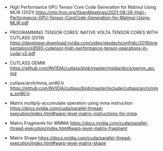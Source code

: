 * High Performance GPU Tensor Core Code Generation for Matmul Using MLIR (2021)
  https://mlir.llvm.org/OpenMeetings/2021-08-26-High-Performance-GPU-Tensor-CoreCode-Generation-for-Matmul-Using-MLIR.pdf

* PROGRAMMING TENSOR CORES: NATIVE VOLTA TENSOR CORES WITH CUTLASS (2019)
  https://developer.download.nvidia.com/video/gputechconf/gtc/2019/presentation/s9593-cutensor-high-performance-tensor-operations-in-cuda-v2.pdf

* CUTLASS GEMM
  https://github.com/NVIDIA/cutlass/blob/master/media/docs/gemm_api.md

* cutlass/arch/mma_sm80.h
  https://github.com/NVIDIA/cutlass/blob/master/include/cutlass/arch/mma_sm80.h

* Matrix multiply-accumulate operation using mma instruction
  https://docs.nvidia.com/cuda/parallel-thread-execution/index.html#warp-level-matrix-instructions-for-mma

* Matrix Fragments for WMMA
  https://docs.nvidia.com/cuda/parallel-thread-execution/index.html#warp-level-matrix-fragment

* Matrix Shape
  https://docs.nvidia.com/cuda/parallel-thread-execution/index.html#warp-level-matrix-shape
  
  
